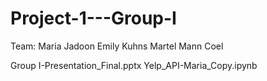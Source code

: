 # Project-1---Group-I
Team:
Maria Jadoon
Emily Kuhns
Martel Mann
Coel 

Group I-Presentation_Final.pptx
Yelp_API-Maria_Copy.ipynb
